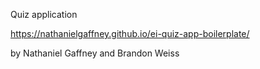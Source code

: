 Quiz application

https://nathanielgaffney.github.io/ei-quiz-app-boilerplate/

by Nathaniel Gaffney and Brandon Weiss
